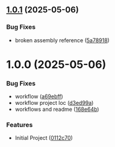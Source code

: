 ## [1.0.1](https://github.com/AdamBebko/UnityTestUtilities/compare/release/1.0.0...release/1.0.1) (2025-05-06)


### Bug Fixes

* broken assembly reference ([5a78918](https://github.com/AdamBebko/UnityTestUtilities/commit/5a78918af005941aedfa0da51e13513f4510dcf7))

# 1.0.0 (2025-05-06)


### Bug Fixes

* workflow ([a69ebff](https://github.com/AdamBebko/UnityTestUtilities/commit/a69ebff485b0e3e8609b7d91f168704eea98c15d))
* workflow project loc ([d3ed99a](https://github.com/AdamBebko/UnityTestUtilities/commit/d3ed99a9a3f09d7263e1bcc3013dd316f6f06df8))
* workflows and readme ([168e64b](https://github.com/AdamBebko/UnityTestUtilities/commit/168e64baf2d7e69b3829d89a49a7ae202947b03e))


### Features

* Initial Project ([0112c70](https://github.com/AdamBebko/UnityTestUtilities/commit/0112c707847feddca0d12ebe7b85b741ad3bd781))
